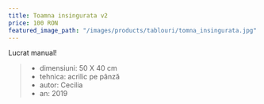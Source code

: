 ```yaml
---
title: Toamna insingurata v2
price: 100 RON
featured_image_path: "/images/products/tablouri/tomna_insingurata.jpg"
---
```


Lucrat manual!

> - dimensiuni: 50 X 40 cm
> - tehnica: acrilic pe pânză
> - autor: Cecilia
> - an: 2019
